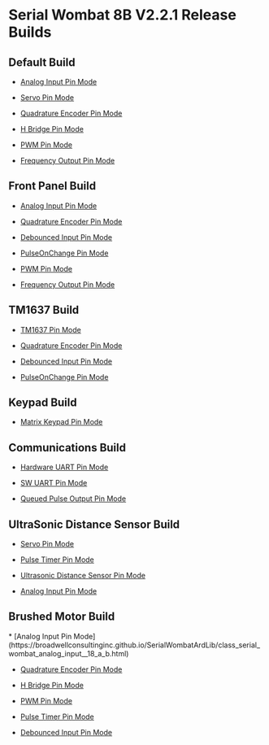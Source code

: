 <h1>Serial Wombat 8B V2.2.1 Release Builds</h1>

<h2>Default Build</h2>

* [Analog Input Pin Mode](https://broadwellconsultinginc.github.io/SerialWombatArdLib/class_serial_wombat_analog_input__18_a_b.html)

* [Servo Pin Mode](https://broadwellconsultinginc.github.io/SerialWombatArdLib/class_serial_wombat_servo__18_a_b.html)

* [Quadrature Encoder Pin Mode](https://broadwellconsultinginc.github.io/SerialWombatArdLib/class_serial_wombat_quad_enc__18_a_b.html)

* [H Bridge Pin Mode](https://broadwellconsultinginc.github.io/SerialWombatArdLib/class_serial_wombat_h_bridge__18_a_b.html)

* [PWM Pin Mode](https://broadwellconsultinginc.github.io/SerialWombatArdLib/class_serial_wombat_p_w_m__18_a_b.html)

* [Frequency Output Pin Mode](https://broadwellconsultinginc.github.io/SerialWombatArdLib/class_serial_wombat_frequency_output__18_a_b.html)

<h2>Front Panel Build</h2>

* [Analog Input Pin Mode](https://broadwellconsultinginc.github.io/SerialWombatArdLib/class_serial_wombat_analog_input__18_a_b.html)

* [Quadrature Encoder Pin Mode](https://broadwellconsultinginc.github.io/SerialWombatArdLib/class_serial_wombat_quad_enc__18_a_b.html)

* [Debounced Input Pin Mode](https://broadwellconsultinginc.github.io/SerialWombatArdLib/class_serial_wombat_debounced_input.html)

* [PulseOnChange Pin Mode](https://broadwellconsultinginc.github.io/SerialWombatArdLib/class_serial_wombat_pulse_on_change.html)

* [PWM Pin Mode](https://broadwellconsultinginc.github.io/SerialWombatArdLib/class_serial_wombat_p_w_m__18_a_b.html)

* [Frequency Output Pin Mode](https://broadwellconsultinginc.github.io/SerialWombatArdLib/class_serial_wombat_frequency_output__18_a_b.html)



<h2>TM1637 Build</h2>

* [TM1637 Pin Mode](https://broadwellconsultinginc.github.io/SerialWombatArdLib/class_serial_wombat_t_m1637.html)

* [Quadrature Encoder Pin Mode](https://broadwellconsultinginc.github.io/SerialWombatArdLib/class_serial_wombat_quad_enc__18_a_b.html)

* [Debounced Input Pin Mode](https://broadwellconsultinginc.github.io/SerialWombatArdLib/class_serial_wombat_debounced_input.html)

* [PulseOnChange Pin Mode](https://broadwellconsultinginc.github.io/SerialWombatArdLib/class_serial_wombat_pulse_on_change.html)



<h2>Keypad Build</h2>

* [Matrix Keypad Pin Mode](https://broadwellconsultinginc.github.io/SerialWombatArdLib/class_serial_wombat_matrix_keypad.html)


<h2>Communications Build</h2>

* [Hardware UART Pin Mode](https://broadwellconsultinginc.github.io/SerialWombatArdLib/class_serial_wombat_u_a_r_t.html)

* [SW UART Pin Mode](https://broadwellconsultinginc.github.io/SerialWombatArdLib/class_serial_wombat_s_w_u_a_r_t.html)

* [Queued Pulse Output Pin Mode](https://broadwellconsultinginc.github.io/SerialWombatArdLib/class_serial_wombat_queued_pulse_output.html)



<h2>UltraSonic Distance Sensor Build</h2>

* [Servo Pin Mode](https://broadwellconsultinginc.github.io/SerialWombatArdLib/class_serial_wombat_servo__18_a_b.html)

* [Pulse Timer Pin Mode](https://broadwellconsultinginc.github.io/SerialWombatArdLib/class_serial_wombat_pulse_timer__18_a_b.html)

* [Ultrasonic Distance Sensor Pin Mode](https://broadwellconsultinginc.github.io/SerialWombatArdLib/class_serial_wombat_ultrasonic_distance_sensor.html)

* [Analog Input Pin Mode](https://broadwellconsultinginc.github.io/SerialWombatArdLib/class_serial_wombat_analog_input__18_a_b.html)


<h2>Brushed Motor Build</h2>
* [Analog Input Pin Mode](https://broadwellconsultinginc.github.io/SerialWombatArdLib/class_serial_wombat_analog_input__18_a_b.html)

* [Quadrature Encoder Pin Mode](https://broadwellconsultinginc.github.io/SerialWombatArdLib/class_serial_wombat_quad_enc__18_a_b.html)

* [H Bridge Pin Mode](https://broadwellconsultinginc.github.io/SerialWombatArdLib/class_serial_wombat_h_bridge__18_a_b.html)

* [PWM Pin Mode](https://broadwellconsultinginc.github.io/SerialWombatArdLib/class_serial_wombat_p_w_m__18_a_b.html)

* [Pulse Timer Pin Mode](https://broadwellconsultinginc.github.io/SerialWombatArdLib/class_serial_wombat_pulse_timer__18_a_b.html)

* [Debounced Input Pin Mode](https://broadwellconsultinginc.github.io/SerialWombatArdLib/class_serial_wombat_debounced_input.html)


